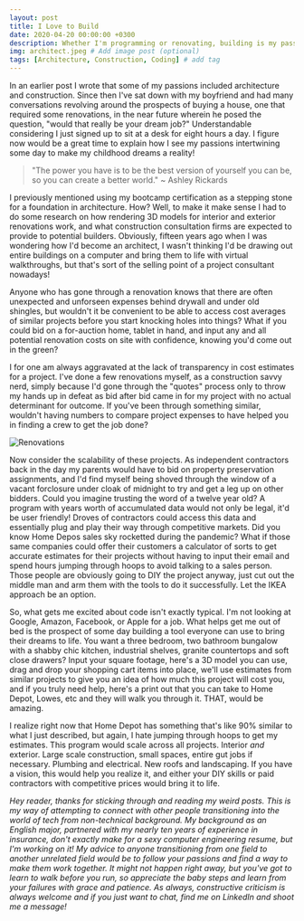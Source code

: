 ```yaml
---
layout: post
title: I Love to Build
date: 2020-04-20 00:00:00 +0300
description: Whether I'm programming or renovating, building is my passion. # Add post description (optional)
img: architect.jpeg # Add image post (optional)
tags: [Architecture, Construction, Coding] # add tag
---
```

In an earlier post I wrote that some of my passions included architecture and construction. Since then I've sat down with my boyfriend and had many conversations revolving around the prospects of buying a house, one that required some renovations, in the near future wherein he posed the question, "would that really be your dream job?" Understandable considering I just signed up to sit at a desk for eight hours a day. I figure now would be a great time to explain how I see my passions intertwining some day to make my childhood dreams a reality! 

>"The power you have is to be the best version of yourself you can be, so you can create a better world." ~ Ashley Rickards

I previously mentioned using my bootcamp certification as a stepping stone for a foundation in architecture. How? Well, to make it make sense I had to do some research on how rendering 3D models for interior and exterior renovations work, and what construction consultation firms are expected to provide to potential builders. Obviously, fifteen years ago when I was wondering how I'd become an architect, I wasn't thinking I'd be drawing out entire buildings on a computer and bring them to life with virtual walkthroughs, but that's sort of the selling point of a project consultant nowadays! 

Anyone who has gone through a renovation knows that there are often unexpected and unforseen expenses behind drywall and under old shingles, but wouldn't it be convenient to be able to access cost averages of similar projects before you start knocking holes into things? What if you could bid on a for-auction home, tablet in hand, and input any and all potential renovation costs on site with confidence, knowing you'd come out in the green?

I for one am always aggravated at the lack of transparency in cost estimates for a project. I've done a few renovations myself, as a construction savvy nerd, simply because I'd gone through the "quotes" process only to throw my hands up in defeat as bid after bid came in for my project with no actual determinant for outcome. If you've been through something similar, wouldn't having numbers to compare project expenses to have helped you in finding a crew to get the job done? 

![Renovations]({{site.baseurl}}/assets/img/renovations.jpg)

Now consider the scalability of these projects. As independent contractors back in the day my parents would have to bid on property preservation assignments, and I'd find myself being shoved through the window of a vacant forclosure under cloak of midnight to try and get a leg up on other bidders. Could you imagine trusting the word of a twelve year old? A program with years worth of accumulated data would not only be legal, it'd be user friendly! Droves of contractors could access this data and essentially plug and play their way through competitive markets. Did you know Home Depos sales sky rocketted during the pandemic? What if those same companies could offer their customers a calculator of sorts to get accurate estimates for their projects without having to input their email and spend hours jumping through hoops to avoid talking to a sales person. Those people are obviously going to DIY the project anyway, just cut out the middle man and arm them with the tools to do it successfully. Let the IKEA approach be an option.

So, what gets me excited about code isn't exactly typical. I'm not looking at Google, Amazon, Facebook, or Apple for a job. What helps get me out of bed is the prospect of some day building a tool everyone can use to bring their dreams to life. You want a three bedroom, two bathroom bungalow with a shabby chic kitchen, industrial shelves, granite countertops and soft close drawers? Input your square footage, here's a 3D model you can use, drag and drop your shopping cart items into place, we'll use estimates from similar projects to give you an idea of how much this project will cost you, and if you truly need help, here's a print out that you can take to Home Depot, Lowes, etc and they will walk you through it. THAT, would be amazing. 

I realize right now that Home Depot has something that's like 90% similar to what I just described, but again, I hate jumping through hoops to get my estimates. This program would scale across all projects. Interior <i>and</i> exterior. Large scale construction, small spaces, entire gut jobs if necessary. Plumbing and electrical. New roofs and landscaping. If you have a vision, this would help you realize it, and either your DIY skills or paid contractors with competitive prices would bring it to life.

<i>Hey reader, thanks for sticking through and reading my weird posts. This is my way of attempting to connect with other people transitioning into the world of tech from non-technical background. My background as an English major, partnered with my nearly ten years of experience in insurance, don't exactly make for a sexy computer engineering resume, but I'm working on it! My advice to anyone transitioning from one field to another unrelated field would be to follow your passions and find a way to make them work together. It might not happen right away, but you've got to learn to walk before you run, so appreciate the baby steps and learn from your failures with grace and patience. As always, constructive criticism is always welcome and if you just want to chat, find me on LinkedIn and shoot me a message!</i>
